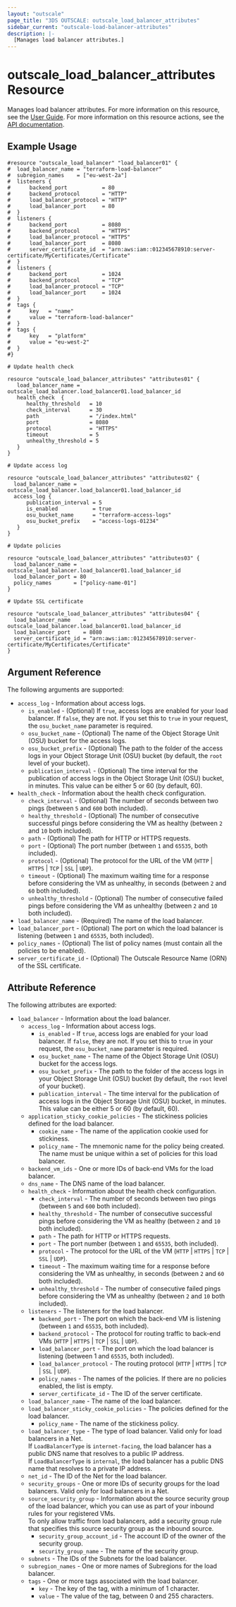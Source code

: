 ```yaml
---
layout: "outscale"
page_title: "3DS OUTSCALE: outscale_load_balancer_attributes"
sidebar_current: "outscale-load-balancer-attributes"
description: |-
  [Manages load balancer attributes.]
---
```


# outscale_load_balancer_attributes Resource

Manages load balancer attributes.
For more information on this resource, see the [User Guide](https://wiki.outscale.net/display/EN/About+Load+Balancers).
For more information on this resource actions, see the [API documentation](https://docs.outscale.com/api#updateloadbalancer).

## Example Usage

```hcl
#resource "outscale_load_balancer" "load_balancer01" {
#  load_balancer_name = "terraform-load-balancer"
#  subregion_names    = ["eu-west-2a"]
#  listeners {
#      backend_port           = 80
#      backend_protocol       = "HTTP"
#      load_balancer_protocol = "HTTP"
#      load_balancer_port     = 80
#  }
#  listeners {
#      backend_port           = 8080
#      backend_protocol       = "HTTPS"
#      load_balancer_protocol = "HTTPS"
#      load_balancer_port     = 8080
#      server_certificate_id  = "arn:aws:iam::012345678910:server-certificate/MyCertificates/Certificate"
#  }
#  listeners {
#      backend_port           = 1024
#      backend_protocol       = "TCP"
#      load_balancer_protocol = "TCP"
#      load_balancer_port     = 1024
#  }
#  tags {
#      key   = "name"
#      value = "terraform-load-balancer"
#  }
#  tags {
#      key   = "platform"
#      value = "eu-west-2"
#  }
#}

# Update health check

resource "outscale_load_balancer_attributes" "attributes01" {
   load_balancer_name = outscale_load_balancer.load_balancer01.load_balancer_id
   health_check  {
      healthy_threshold   = 10
      check_interval      = 30
      path                = "/index.html"
      port                = 8080
      protocol            = "HTTPS"
      timeout             = 5
      unhealthy_threshold = 5
   }
}

# Update access log

resource "outscale_load_balancer_attributes" "attributes02" {
  load_balancer_name = outscale_load_balancer.load_balancer01.load_balancer_id
  access_log {
      publication_interval = 5
      is_enabled           = true
      osu_bucket_name      = "terraform-access-logs"
      osu_bucket_prefix    = "access-logs-01234"
   }
}

# Update policies

resource "outscale_load_balancer_attributes" "attributes03" {
  load_balancer_name = outscale_load_balancer.load_balancer01.load_balancer_id
  load_balancer_port = 80
  policy_names       = ["policy-name-01"]
}

# Update SSL certificate

resource "outscale_load_balancer_attributes" "attributes04" {
  load_balancer_name    = outscale_load_balancer.load_balancer01.load_balancer_id
  load_balancer_port    = 8080
  server_certificate_id = "arn:aws:iam::012345678910:server-certificate/MyCertificates/Certificate"
}

```

## Argument Reference

The following arguments are supported:

* `access_log` - Information about access logs.
  * `is_enabled` - (Optional) If `true`, access logs are enabled for your load balancer. If `false`, they are not. If you set this to `true` in your request, the `osu_bucket_name` parameter is required.
  * `osu_bucket_name` - (Optional) The name of the Object Storage Unit (OSU) bucket for the access logs.
  * `osu_bucket_prefix` - (Optional) The path to the folder of the access logs in your Object Storage Unit (OSU) bucket (by default, the `root` level of your bucket).
  * `publication_interval` - (Optional) The time interval for the publication of access logs in the Object Storage Unit (OSU) bucket, in minutes. This value can be either 5 or 60 (by default, 60).
* `health_check` - Information about the health check configuration.
  * `check_interval` - (Optional) The number of seconds between two pings (between `5` and `600` both included).
  * `healthy_threshold` - (Optional) The number of consecutive successful pings before considering the VM as healthy (between `2` and `10` both included).
  * `path` - (Optional) The path for HTTP or HTTPS requests.
  * `port` - (Optional) The port number (between `1` and `65535`, both included).
  * `protocol` - (Optional) The protocol for the URL of the VM (`HTTP` \| `HTTPS` \| `TCP` \| `SSL` \| `UDP`).
  * `timeout` - (Optional) The maximum waiting time for a response before considering the VM as unhealthy, in seconds (between `2` and `60` both included).
  * `unhealthy_threshold` - (Optional) The number of consecutive failed pings before considering the VM as unhealthy (between `2` and `10` both included).
* `load_balancer_name` - (Required) The name of the load balancer.
* `load_balancer_port` - (Optional) The port on which the load balancer is listening (between `1` and `65535`, both included).
* `policy_names` - (Optional) The list of policy names (must contain all the policies to be enabled).
* `server_certificate_id` - (Optional) The Outscale Resource Name (ORN) of the SSL certificate.

## Attribute Reference

The following attributes are exported:

* `load_balancer` - Information about the load balancer.
  * `access_log` - Information about access logs.
      * `is_enabled` - If `true`, access logs are enabled for your load balancer. If `false`, they are not. If you set this to `true` in your request, the `osu_bucket_name` parameter is required.
      * `osu_bucket_name` - The name of the Object Storage Unit (OSU) bucket for the access logs.
      * `osu_bucket_prefix` - The path to the folder of the access logs in your Object Storage Unit (OSU) bucket (by default, the `root` level of your bucket).
      * `publication_interval` - The time interval for the publication of access logs in the Object Storage Unit (OSU) bucket, in minutes. This value can be either 5 or 60 (by default, 60).
  * `application_sticky_cookie_policies` - The stickiness policies defined for the load balancer.
      * `cookie_name` - The name of the application cookie used for stickiness.
      * `policy_name` - The mnemonic name for the policy being created. The name must be unique within a set of policies for this load balancer.
  * `backend_vm_ids` - One or more IDs of back-end VMs for the load balancer.
  * `dns_name` - The DNS name of the load balancer.
  * `health_check` - Information about the health check configuration.
      * `check_interval` - The number of seconds between two pings (between `5` and `600` both included).
      * `healthy_threshold` - The number of consecutive successful pings before considering the VM as healthy (between `2` and `10` both included).
      * `path` - The path for HTTP or HTTPS requests.
      * `port` - The port number (between `1` and `65535`, both included).
      * `protocol` - The protocol for the URL of the VM (`HTTP` \| `HTTPS` \| `TCP` \| `SSL` \| `UDP`).
      * `timeout` - The maximum waiting time for a response before considering the VM as unhealthy, in seconds (between `2` and `60` both included).
      * `unhealthy_threshold` - The number of consecutive failed pings before considering the VM as unhealthy (between `2` and `10` both included).
  * `listeners` - The listeners for the load balancer.
      * `backend_port` - The port on which the back-end VM is listening (between `1` and `65535`, both included).
      * `backend_protocol` - The protocol for routing traffic to back-end VMs (`HTTP` \| `HTTPS` \| `TCP` \| `SSL` \| `UDP`).
      * `load_balancer_port` - The port on which the load balancer is listening (between 1 and `65535`, both included).
      * `load_balancer_protocol` - The routing protocol (`HTTP` \| `HTTPS` \| `TCP` \| `SSL` \| `UDP`).
      * `policy_names` - The names of the policies. If there are no policies enabled, the list is empty.
      * `server_certificate_id` - The ID of the server certificate.
  * `load_balancer_name` - The name of the load balancer.
  * `load_balancer_sticky_cookie_policies` - The policies defined for the load balancer.
      * `policy_name` - The name of the stickiness policy.
  * `load_balancer_type` - The type of load balancer. Valid only for load balancers in a Net.<br />
If `LoadBalancerType` is `internet-facing`, the load balancer has a public DNS name that resolves to a public IP address.<br />
If `LoadBalancerType` is `internal`, the load balancer has a public DNS name that resolves to a private IP address.
  * `net_id` - The ID of the Net for the load balancer.
  * `security_groups` - One or more IDs of security groups for the load balancers. Valid only for load balancers in a Net.
  * `source_security_group` - Information about the source security group of the load balancer, which you can use as part of your inbound rules for your registered VMs.<br />
To only allow traffic from load balancers, add a security group rule that specifies this source security group as the inbound source.
      * `security_group_account_id` - The account ID of the owner of the security group.
      * `security_group_name` - The name of the security group.
  * `subnets` - The IDs of the Subnets for the load balancer.
  * `subregion_names` - One or more names of Subregions for the load balancer.
  * `tags` - One or more tags associated with the load balancer.
      * `key` - The key of the tag, with a minimum of 1 character.
      * `value` - The value of the tag, between 0 and 255 characters.

